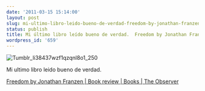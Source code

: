 ```yaml
---
date: '2011-03-15 15:14:00'
layout: post
slug: mi-ultimo-libro-leido-bueno-de-verdad-freedom-by-jonathan-franzen
status: publish
title: Mi último libro leído bueno de verdad.  Freedom by Jonathan Franzen
wordpress_id: '659'
---
```



    


![Tumblr_li38437wzf1qzqnl8o1_250](http://jjdenis.files.wordpress.com/2011/03/tumblr_li38437wzf1qzqnl8o1_250-scaled500.jpg?w=140)








Mi ultimo libro leido bueno de verdad.




[Freedom by Jonathan Franzen | Book review | Books | The Observer](http://www.guardian.co.uk/books/2010/sep/19/freedom-jonathan-franzen-review)


  

